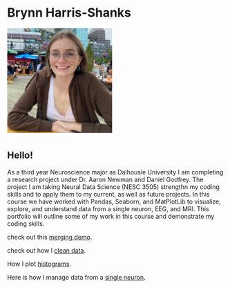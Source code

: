 # Brynn Harris-Shanks
![png](brynn1.png)

## Hello!
As a third year Neuroscience major as Dalhousie University I am completing a research project under Dr. Aaron Newman and Daniel Godfrey. The project  I am taking Neural Data Science (NESC 3505) strengthn my coding skills and to apply them to my current, as well as future projects. In this course we have worked with Pandas, Seaborn, and MatPlotLib to visualize, explore, and understand data from a single neuron, EEG, and MRI. This portfolio will outline some of my work in this course and demonstrate my coding skills.

check out this [merging demo](reading_files2.md).

check out how I [clean data](cleaning_data.md).

How I plot [histograms](plotting_data.md).

Here is how I manage data from a [single neuron](single_unit.md). 


